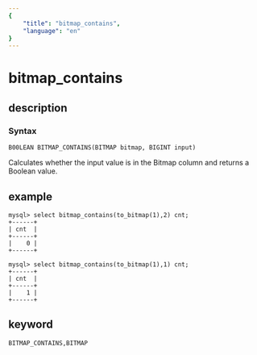 ```yaml
---
{
    "title": "bitmap_contains",
    "language": "en"
}
---
```


<!-- 
Licensed to the Apache Software Foundation (ASF) under one
or more contributor license agreements.  See the NOTICE file
distributed with this work for additional information
regarding copyright ownership.  The ASF licenses this file
to you under the Apache License, Version 2.0 (the
"License"); you may not use this file except in compliance
with the License.  You may obtain a copy of the License at

  http://www.apache.org/licenses/LICENSE-2.0

Unless required by applicable law or agreed to in writing,
software distributed under the License is distributed on an
"AS IS" BASIS, WITHOUT WARRANTIES OR CONDITIONS OF ANY
KIND, either express or implied.  See the License for the
specific language governing permissions and limitations
under the License.
-->

# bitmap_contains
## description
### Syntax

`B00LEAN BITMAP_CONTAINS(BITMAP bitmap, BIGINT input)`

Calculates whether the input value is in the Bitmap column and returns a Boolean value.

## example

```
mysql> select bitmap_contains(to_bitmap(1),2) cnt;
+------+
| cnt  |
+------+
|    0 |
+------+

mysql> select bitmap_contains(to_bitmap(1),1) cnt;
+------+
| cnt  |
+------+
|    1 |
+------+
```

## keyword

    BITMAP_CONTAINS,BITMAP
